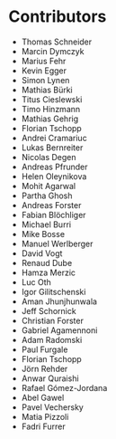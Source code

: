# Contributors
 * Thomas Schneider
 * Marcin Dymczyk
 * Marius Fehr
 * Kevin Egger
 * Simon Lynen
 * Mathias Bürki
 * Titus Cieslewski
 * Timo Hinzmann
 * Mathias Gehrig
 * Florian Tschopp
 * Andrei Cramariuc
 * Lukas Bernreiter
 * Nicolas Degen
 * Andreas Pfrunder
 * Helen Oleynikova
 * Mohit Agarwal
 * Partha Ghosh
 * Andreas Forster
 * Fabian Blöchliger
 * Michael Burri
 * Mike Bosse
 * Manuel Werlberger
 * David Vogt
 * Renaud Dube
 * Hamza Merzic
 * Luc Oth
 * Igor Gilitschenski
 * Aman Jhunjhunwala
 * Jeff Schornick
 * Christian Forster
 * Gabriel Agamennoni
 * Adam Radomski
 * Paul Furgale
 * Florian Tschopp
 * Jörn Rehder
 * Anwar Quraishi
 * Rafael Gómez-Jordana
 * Abel Gawel
 * Pavel Vechersky
 * Matia Pizzoli
 * Fadri Furrer
